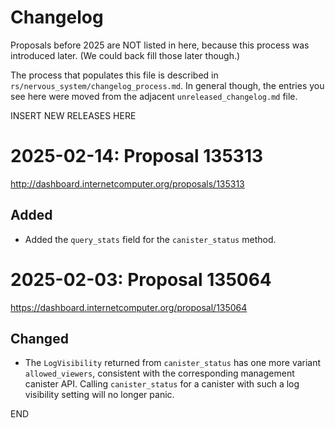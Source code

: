 # Changelog

Proposals before 2025 are NOT listed in here, because this process was
introduced later. (We could back fill those later though.)

The process that populates this file is described in
`rs/nervous_system/changelog_process.md`. In general though, the entries you see
here were moved from the adjacent `unreleased_changelog.md` file.


INSERT NEW RELEASES HERE


# 2025-02-14: Proposal 135313

http://dashboard.internetcomputer.org/proposals/135313

## Added

* Added the `query_stats` field for the `canister_status` method.

# 2025-02-03: Proposal 135064

https://dashboard.internetcomputer.org/proposal/135064

## Changed

* The `LogVisibility` returned from `canister_status` has one more variant `allowed_viewers`,
  consistent with the corresponding management canister API. Calling `canister_status` for a
  canister with such a log visibility setting will no longer panic.

END
